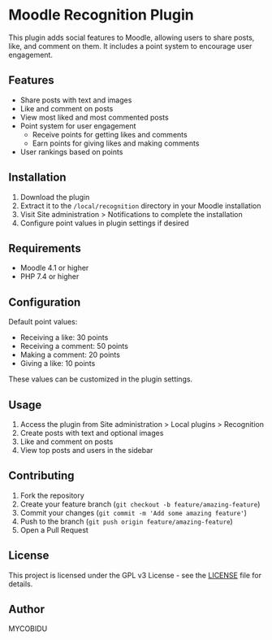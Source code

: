 # Moodle Recognition Plugin

This plugin adds social features to Moodle, allowing users to share posts, like, and comment on them. It includes a point system to encourage user engagement.

## Features

- Share posts with text and images
- Like and comment on posts
- View most liked and most commented posts
- Point system for user engagement
  - Receive points for getting likes and comments
  - Earn points for giving likes and making comments
- User rankings based on points

## Installation

1. Download the plugin
2. Extract it to the `/local/recognition` directory in your Moodle installation
3. Visit Site administration > Notifications to complete the installation
4. Configure point values in plugin settings if desired

## Requirements

- Moodle 4.1 or higher
- PHP 7.4 or higher

## Configuration

Default point values:
- Receiving a like: 30 points
- Receiving a comment: 50 points
- Making a comment: 20 points
- Giving a like: 10 points

These values can be customized in the plugin settings.

## Usage

1. Access the plugin from Site administration > Local plugins > Recognition
2. Create posts with text and optional images
3. Like and comment on posts
4. View top posts and users in the sidebar

## Contributing

1. Fork the repository
2. Create your feature branch (`git checkout -b feature/amazing-feature`)
3. Commit your changes (`git commit -m 'Add some amazing feature'`)
4. Push to the branch (`git push origin feature/amazing-feature`)
5. Open a Pull Request

## License

This project is licensed under the GPL v3 License - see the [LICENSE](LICENSE) file for details.

## Author

MYCOBIDU
